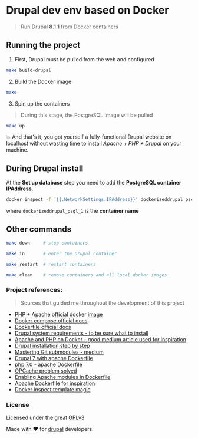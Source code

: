 # Drupal dev env based on Docker
> Run Drupal **8.1.1** from Docker containers

## Running the project

1. First, Drupal must be pulled from the web and configured
```bash
make build-drupal
```
2. Build the Docker image
```bash
make
```

3. Spin up the containers
> During this stage, the PostgreSQL image will be pulled
```bash
make up
```
:boom: And that's it, you got yourself a fully-functional Drupal website on 
localhost without wasting time to install _Apache + PHP + Drupal_ on your machine.

## During Drupal install
At the **Set up database** step you need to add the **PostgreSQL container IPAddress**.
```bash
docker inspect -f '{{.NetworkSettings.IPAddress}}' dockerizeddrupal_psql_1
```
where `dockerizeddrupal_psql_1` is the **container name**

## Other commands
```bash
make down     # stop containers

make in       # enter the Drupal container

make restart  # restart containers

make clean    # remove containers and all local docker images
```

### Project references:
> Sources that guided me throughout the development of this project
* [PHP + Apache official docker image][1]
* [Docker compose official docs][2]
* [Dockerfile official docs][3]
* [Drupal system requirements - to be sure what to install][4]
* [Apache and PHP on Docker - good medium article used for inspiration][5]
* [Drupal installation step by step][6]
* [Mastering Git submodules - medium][8]
* [Drupal 7 with apache Dockerfile][9]
* [php 7.0 - apache Dockerfile][10]
* [OPCache problem solved][11]
* [Enabling Apache modules in Dockerfile][12]
* [Apache Dockerfile for inspiration][13]
* [Docker inspect template magic][14]

### License
Licensed under the great [GPLv3](http://choosealicense.com/licenses/gpl-3.0/)

Made with :heart: for [drupal][7] developers.


[1]: https://hub.docker.com/_/php/
[2]: https://docs.docker.com/compose/compose-file
[3]: https://docs.docker.com/engine/reference/builder
[4]: https://www.drupal.org/requirements
[5]: https://medium.com/dev-tricks/apache-and-php-on-docker-44faef716150#.l15osgxxs
[6]: https://www.drupal.org/documentation/install/download
[7]: https://www.drupal.org/
[8]: https://medium.com/@porteneuve/mastering-git-submodules-34c65e940407#.p8ypfaftj
[9]: https://github.com/docker-library/drupal/blob/master/7/apache/Dockerfile
[10]: https://github.com/docker-library/php/blob/master/7.0/apache/Dockerfile
[11]: https://hub.docker.com/r/sinso/phpfpm-flow/~/dockerfile/
[12]: http://khornberg.github.io/articles/enabling-apache-modules-indockerfile-php/
[13]: https://github.com/voduytuan/docker-apache-php/blob/master/Dockerfile
[14]: http://container-solutions.com/docker-inspect-template-magic/